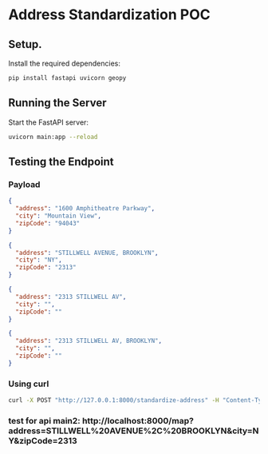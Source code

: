 # Address Standardization POC

## Setup.

Install the required dependencies:
```bash
pip install fastapi uvicorn geopy
```

## Running the Server

Start the FastAPI server:
```bash
uvicorn main:app --reload
```

## Testing the Endpoint

### Payload
```json
{
  "address": "1600 Amphitheatre Parkway",
  "city": "Mountain View",
  "zipCode": "94043"
}

{
  "address": "STILLWELL AVENUE, BROOKLYN",
  "city": "NY",
  "zipCode": "2313"
}

{
  "address": "2313 STILLWELL AV",
  "city": "",
  "zipCode": ""
}

{
  "address": "2313 STILLWELL AV, BROOKLYN",
  "city": "",
  "zipCode": ""
}
```

### Using curl
```bash
curl -X POST "http://127.0.0.1:8000/standardize-address" -H "Content-Type: application/json" -d '{"address": "1600 Amphitheatre Parkway", "city": "Mountain View", "zipCode": "94043"}'
```

### test for api main2: http://localhost:8000/map?address=STILLWELL%20AVENUE%2C%20BROOKLYN&city=NY&zipCode=2313